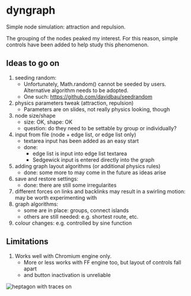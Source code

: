 # dyngraph

Simple node simulation: attraction and repulsion.

The grouping of the nodes peaked my interest. For this reason, simple controls have been added to help study this phenomenon.

## Ideas to go on

1. seeding random:
    * Unfortunately, Math.random() cannot be seeded by users. Alternative algorithm needs to be adopted.
    * One such: https://github.com/davidbau/seedrandom
2. physics parameters tweak (attraction, repulsion)
    * Parameters are on slides, not really physics looking, though
4. node size/shape
    * size: OK, shape: OK
	* question: do they need to be settable by group or individually?
5. input from file (node + edge list, or edge list only)
	* textarea input has been added as an easy start
	* done: 
	   * edge list is input into edge list textarea
	   * Sedgewick input is entered directly into the graph
6. adding graph layout algorithms (or additional physics rules)
	* done: some more to may come in the future as ideas arise
7. save and restore settings:
	* done: there are still some irregularites
8. different forces on links and backlinks may result in a swirling motion: may be worth experimenting with
9. graph algorithms:
	* some are in place: groups, connect islands
	* others are still needed: e.g. shortest route, etc.
10. colour changes:
	e.g. controlled by sine function

## Limitations ##

1. Works well with Chromium engine only.
    * More or less works with FF engine too, but layout of controls fall apart
    * and button inactivation is unreliable

![heptagon with traces on](https://github.com/tiborh/dyngraph/blob/master/img/heptagon_trace.png?raw=true)
